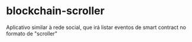 # blockchain-scroller
Aplicativo similar à rede social, que irá listar eventos de smart contract no formato de "scroller"
